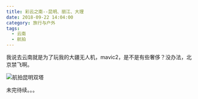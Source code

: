 ```yaml
---
title: 彩云之南--昆明、丽江、大理
date: 2018-09-22 14:04:00
category: 旅行与户外
tags:
  - 云南
  - 航拍
---
```


我说去云南就是为了玩我的大疆无人机，mavic2，是不是有些奢侈？没办法，北京禁飞啊。

![航拍昆明双塔](彩云之南--昆明、丽江、大理/1.JPG)

<!--more-->

未完待续。。。
